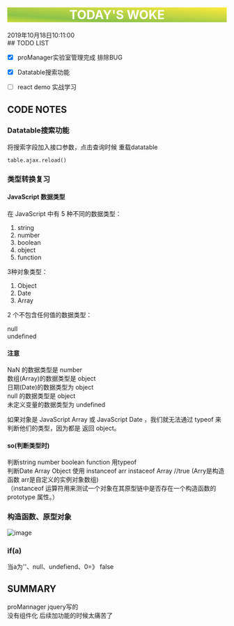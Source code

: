 

<html>
 <center style="background: linear-gradient(to top right, #CDDC39 0%, #8BC34A 25%, #FFEB3B 100%);color:white"><h1>TODAY'S WOKE</h1></center>
 <div>2019年10月18日10:11:00</div>
</html>
##  TODO LIST


- [x]  proManager实验室管理完成 排除BUG
- [x]  Datatable搜索功能
- [ ]  react demo 实战学习



## CODE NOTES
### Datatable搜索功能
将搜索字段加入接口参数，点击查询时候 重载datatable

```
table.ajax.reload()  
```

###  类型转换复习

#### JavaScript 数据类型
在 JavaScript 中有 5 种不同的数据类型：
1. string
2. number
3. boolean
4. object
5. function  

3种对象类型：

1. Object
1. Date
1. Array

2 个不包含任何值的数据类型：

null  
undefined

#### 注意
NaN 的数据类型是 number  
数组(Array)的数据类型是 object  
日期(Date)的数据类型为 object  
null 的数据类型是 object  
未定义变量的数据类型为 undefined  
    
如果对象是 JavaScript Array 或 JavaScript Date ，我们就无法通过 typeof 来判断他们的类型，因为都是 返回 object。

#### so(判断类型时)
判断string number boolean function 用typeof    
判断Date Array Object 使用 instanceof   arr  instaceof Array //true
(Arry是构造函数 arr是自定义的实例对象数组)  
（instanceof 运算符用来测试一个对象在其原型链中是否存在一个构造函数的 prototype 属性。）



### 构造函数、原型对象
![image](D447F00022074A248D871BF57F4A843E)

### if(a)
当a为''、null、undefiend、0=》 false

## SUMMARY
proMannager jquery写的  
没有组件化 后续加功能的时候太痛苦了
